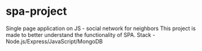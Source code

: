 # spa-project
Single page application on JS - social network for neighbors
This project is made to better understand the functionality of SPA. Stack - Node.js/Express/JavaScript/MongoDB
